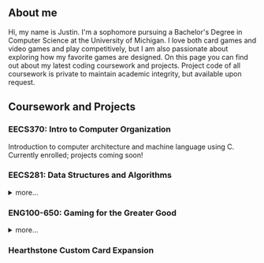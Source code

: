 <html>
<body>
<h2>About me</h2>

Hi, my name is Justin. I'm a sophomore pursuing a Bachelor's Degree in Computer Science at the University of Michigan. I love both card games and video games and play competitively, but I am also passionate about exploring how my favorite games are designed. On this page you can find out about my latest coding coursework and projects. Project code of all coursework is private to maintain academic integrity, but available upon request.

<h2>Coursework and Projects</h2>

<h3>EECS370: Intro to Computer Organization</h3>
Introduction to computer architecture and machine language using C. Currently enrolled; projects coming soon!

<h3>EECS281: Data Structures and Algorithms</h3>
<details>
<summary>more...</summary>
  Introduction to data structures and algorithms with C++. Algorithms covered in EECS281 include sorting algorithms, binary search, binary heaps, BFS and DFS, shortest path        algorithms, the traveling salesperson problem, and dynamic programming. 

  Projects in EECS281:
  <ul>
  <li><b>Back to the Ship</b>: developed routing schemes using stacks and queues and simulated an escape from a space station represented by various tiles, such as floor and elevator tiles.</li> 
  <li><b>Zombie Invasion</b>: used priority queues to simulate a zombie siege and the student's defenses. The program may also print various statistics, such as a running median.</li>   
  <li><b>Log Manager</b>: implemented a log manager using hash maps that can handle various search requests.</li> 
  <li><b>Zookeeper</b>: implemented MST algorithms and a traveling salesperson solution using branch-and-bound and heuristics, optimizing food and water delivery for a virtual zoo.</li> 
  </ul>  
</details>

<h3>ENG100-650: Gaming for the Greater Good</h3>
<details>
<summary>more...</summary>
 Introduction to fundamental programming, technical communication, and the game development process. In a teams of 4, students created simple educational games for children on the Autism spectrum. The end goal was to share these games with local children at the C.S. Mott Children's Hospital, but unfortunately we were unable to do so due to the COVID-19 pandemic.
    
  <img src = "https://user-images.githubusercontent.com/72717862/147994720-9afc963d-332b-4ec2-b594-29a9c958d339.png" alt = "Hotshot Horizons Omega Release Poster">

  <br>We created Hotshot Horizons, a game teaching players the fundamentals of basketball while helping them get used to constructive feedback. In each level, a virtual coach character helps the player acquire a new basketball skill or practice a previous skill. When the player hits a shot or makes a mistake, the coach provides corresponding audial and visual feedback. In later levels, AI teammates and opponents come into play, culminating in a final "championship game" in which the player uses all of their skills to win.
  
  <img src = "https://user-images.githubusercontent.com/72717862/147995372-c35a2445-8379-4d4f-b6c0-133b6b7db97c.png" alt = "Screenshot of Level 1 of Hotshot Horizons">
  
  <br><em>Level 1 of Hotshot Horizons</em>
</details>

<h3>Hearthstone Custom Card Expansion</h3>
</body>
</html>
